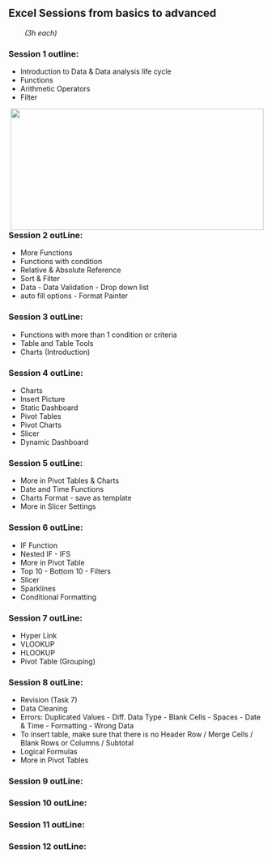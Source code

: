 ## Excel Sessions from basics to advanced
&emsp;&emsp; *(3h each)*
### Session 1 outline:
- Introduction to Data & Data analysis life cycle
- Functions
- Arithmetic Operators
- Filter

<img align="right" width="500" height="240" src="https://raw.githubusercontent.com/Moataz-Elmesmary/Excel-for-Data-Analysis-Sessions/main/Session%204/Task%204%20by%20Moataz.PNG">
<h3>Session 2 outLine:</h3>

- More Functions
- Functions with condition
- Relative & Absolute Reference
- Sort & Filter
- Data - Data Validation - Drop down list
- auto fill options - Format Painter

### Session 3 outLine:
- Functions with more than 1 condition or criteria
- Table and Table Tools
- Charts (Introduction)
 
### Session 4 outLine:
- Charts
- Insert Picture
- Static Dashboard
- Pivot Tables
- Pivot Charts
- Slicer
- Dynamic Dashboard

### Session 5 outLine:
- More in Pivot Tables & Charts
- Date and Time Functions<br>
- Charts Format - save as template
- More in Slicer Settings

### Session 6 outLine:
- IF Function
- Nested IF - IFS
- More in Pivot Table
- Top 10 - Bottom 10 - Filters
- Slicer
- Sparklines
- Conditional Formatting
### Session 7 outLine:
- Hyper Link
- VLOOKUP
- HLOOKUP
- Pivot Table (Grouping)

### Session 8 outLine:
- Revision (Task 7)
- Data Cleaning
- Errors: Duplicated Values - Diff. Data Type - Blank Cells - Spaces - Date & Time - Formatting - Wrong Data
- To insert table, make sure that there is no Header Row / Merge Cells / Blank Rows or Columns / Subtotal
- Logical Formulas
- More in Pivot Tables
  
### Session 9 outLine:
### Session 10 outLine:
### Session 11 outLine:
### Session 12 outLine:



